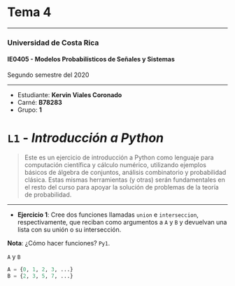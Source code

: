 # Tema 4
---
### Universidad de Costa Rica
#### IE0405 - Modelos Probabilísticos de Señales y Sistemas

Segundo semestre del 2020

---

[comment]: <> (Modificar esta sección con datos personales)

* Estudiante: **Kervin Viales Coronado**
* Carné: **B78283**
* Grupo: **1**

# `L1` - *Introducción a Python*

> Este es un ejercicio de introducción a Python como lenguaje para computación científica y cálculo numérico, utilizando ejemplos básicos de álgebra de conjuntos, análisis combinatorio y probabilidad clásica. Estas mismas herramientas (y otras) serán fundamentales en el resto del curso para apoyar la solución de problemas de la teoría de probabilidad.

---

* **Ejercicio 1**: Cree dos funciones llamadas `union` e `interseccion`, respectivamente, que reciban como argumentos a `A` y `B` y devuelvan una lista con su unión o su intersección.

**Nota**: ¿Cómo hacer funciones? `Py1`.

`A` y `B`

```python
A = {0, 1, 2, 3, ...}
B = {2, 3, 5, 7, ...}
```
